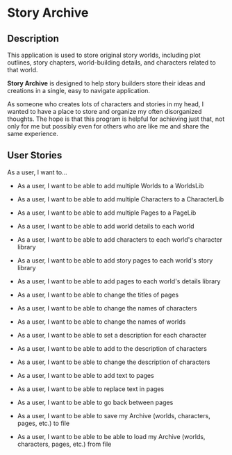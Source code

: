 # Story Archive

## Description

This application is used to store original story worlds, including plot outlines, story chapters, world-building details, and characters related to that world.

**Story Archive** is designed to help story builders store their ideas and creations in a single, easy to navigate application.

As someone who creates lots of characters and stories in my head, I wanted to have a place to store and organize my often disorganized thoughts. The hope is that this program is helpful for achieving just that, not only for me but possibly even for others who are like me and share the same experience.

## User Stories

As a user, I want to...

- As a user, I want to be able to add multiple Worlds to a WorldsLib
- As a user, I want to be able to add multiple Characters to a CharacterLib
- As a user, I want to be able to add multiple Pages to a PageLib

- As a user, I want to be able to add world details to each world
- As a user, I want to be able to add characters to each world's character library
- As a user, I want to be able to add story pages to each world's story library
- As a user, I want to be able to add pages to each world's details library
- As a user, I want to be able to change the titles of pages
- As a user, I want to be able to change the names of characters
- As a user, I want to be able to change the names of worlds
- As a user, I want to be able to set a description for each character
- As a user, I want to be able to add to the description of characters
- As a user, I want to be able to change the description of characters
- As a user, I want to be able to add text to pages
- As a user, I want to be able to replace text in pages
- As a user, I want to be able to go back between pages

- As a user, I want to be able to save my Archive (worlds, characters, pages, etc.) to file 
- As a user, I want to be able to be able to load my Archive (worlds, characters, pages, etc.) from file 
